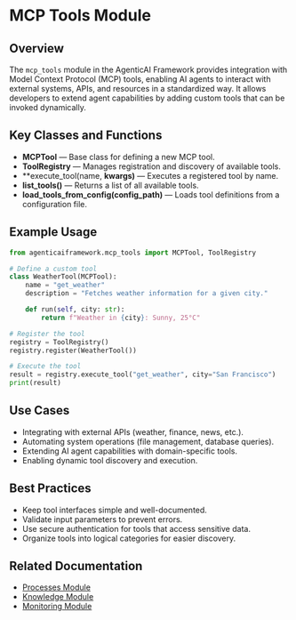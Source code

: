 # MCP Tools Module

## Overview
The `mcp_tools` module in the AgenticAI Framework provides integration with Model Context Protocol (MCP) tools, enabling AI agents to interact with external systems, APIs, and resources in a standardized way. It allows developers to extend agent capabilities by adding custom tools that can be invoked dynamically.

## Key Classes and Functions
- **MCPTool** — Base class for defining a new MCP tool.
- **ToolRegistry** — Manages registration and discovery of available tools.
- **execute_tool(name, **kwargs)** — Executes a registered tool by name.
- **list_tools()** — Returns a list of all available tools.
- **load_tools_from_config(config_path)** — Loads tool definitions from a configuration file.

## Example Usage
```python
from agenticaiframework.mcp_tools import MCPTool, ToolRegistry

# Define a custom tool
class WeatherTool(MCPTool):
    name = "get_weather"
    description = "Fetches weather information for a given city."

    def run(self, city: str):
        return f"Weather in {city}: Sunny, 25°C"

# Register the tool
registry = ToolRegistry()
registry.register(WeatherTool())

# Execute the tool
result = registry.execute_tool("get_weather", city="San Francisco")
print(result)
```

## Use Cases
- Integrating with external APIs (weather, finance, news, etc.).
- Automating system operations (file management, database queries).
- Extending AI agent capabilities with domain-specific tools.
- Enabling dynamic tool discovery and execution.

## Best Practices
- Keep tool interfaces simple and well-documented.
- Validate input parameters to prevent errors.
- Use secure authentication for tools that access sensitive data.
- Organize tools into logical categories for easier discovery.

## Related Documentation
- [Processes Module](processes.md)
- [Knowledge Module](knowledge.md)
- [Monitoring Module](monitoring.md)
